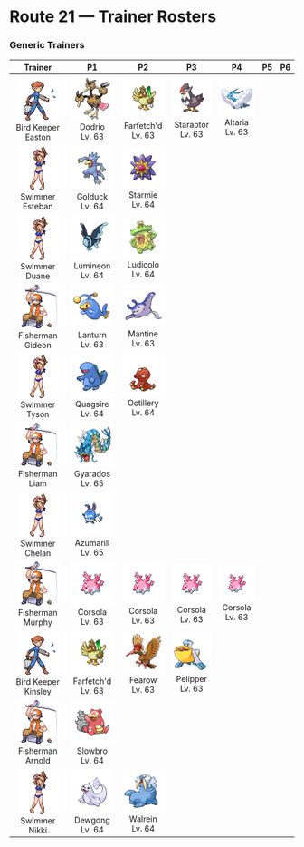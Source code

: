 # Route 21 — Trainer Rosters

### Generic Trainers

| Trainer | P1 | P2 | P3 | P4 | P5 | P6 |
|:-------:|:--:|:--:|:--:|:--:|:--:|:--:|
| ![Bird Keeper Easton](../../assets/trainers/bird_keeper.png "Bird Keeper Easton")<br>Bird Keeper Easton | ![Dodrio](../../assets/sprites/dodrio/front.gif "Dodrio")<br>Dodrio<br>Lv. 63 | ![Farfetch'd](../../assets/sprites/farfetchd/front.gif "Farfetch'd")<br>Farfetch'd<br>Lv. 63 | ![Staraptor](../../assets/sprites/staraptor/front.gif "Staraptor")<br>Staraptor<br>Lv. 63 | ![Altaria](../../assets/sprites/altaria/front.gif "Altaria")<br>Altaria<br>Lv. 63 |
| ![Swimmer Esteban](../../assets/trainers/swimmer.png "Swimmer Esteban")<br>Swimmer Esteban | ![Golduck](../../assets/sprites/golduck/front.gif "Golduck")<br>Golduck<br>Lv. 64 | ![Starmie](../../assets/sprites/starmie/front.gif "Starmie")<br>Starmie<br>Lv. 64 |
| ![Swimmer Duane](../../assets/trainers/swimmer.png "Swimmer Duane")<br>Swimmer Duane | ![Lumineon](../../assets/sprites/lumineon/front.gif "Lumineon")<br>Lumineon<br>Lv. 64 | ![Ludicolo](../../assets/sprites/ludicolo/front.gif "Ludicolo")<br>Ludicolo<br>Lv. 64 |
| ![Fisherman Gideon](../../assets/trainers/fisherman.png "Fisherman Gideon")<br>Fisherman Gideon | ![Lanturn](../../assets/sprites/lanturn/front.gif "Lanturn")<br>Lanturn<br>Lv. 63 | ![Mantine](../../assets/sprites/mantine/front.gif "Mantine")<br>Mantine<br>Lv. 63 |
| ![Swimmer Tyson](../../assets/trainers/swimmer.png "Swimmer Tyson")<br>Swimmer Tyson | ![Quagsire](../../assets/sprites/quagsire/front.gif "Quagsire")<br>Quagsire<br>Lv. 64 | ![Octillery](../../assets/sprites/octillery/front.gif "Octillery")<br>Octillery<br>Lv. 64 |
| ![Fisherman Liam](../../assets/trainers/fisherman.png "Fisherman Liam")<br>Fisherman Liam | ![Gyarados](../../assets/sprites/gyarados/front.gif "Gyarados")<br>Gyarados<br>Lv. 65 |
| ![Swimmer Chelan](../../assets/trainers/swimmer.png "Swimmer Chelan")<br>Swimmer Chelan | ![Azumarill](../../assets/sprites/azumarill/front.gif "Azumarill")<br>Azumarill<br>Lv. 65 |
| ![Fisherman Murphy](../../assets/trainers/fisherman.png "Fisherman Murphy")<br>Fisherman Murphy | ![Corsola](../../assets/sprites/corsola/front.gif "Corsola")<br>Corsola<br>Lv. 63 | ![Corsola](../../assets/sprites/corsola/front.gif "Corsola")<br>Corsola<br>Lv. 63 | ![Corsola](../../assets/sprites/corsola/front.gif "Corsola")<br>Corsola<br>Lv. 63 | ![Corsola](../../assets/sprites/corsola/front.gif "Corsola")<br>Corsola<br>Lv. 63 |
| ![Bird Keeper Kinsley](../../assets/trainers/bird_keeper.png "Bird Keeper Kinsley")<br>Bird Keeper Kinsley | ![Farfetch'd](../../assets/sprites/farfetchd/front.gif "Farfetch'd")<br>Farfetch'd<br>Lv. 63 | ![Fearow](../../assets/sprites/fearow/front.gif "Fearow")<br>Fearow<br>Lv. 63 | ![Pelipper](../../assets/sprites/pelipper/front.gif "Pelipper")<br>Pelipper<br>Lv. 63 |
| ![Fisherman Arnold](../../assets/trainers/fisherman.png "Fisherman Arnold")<br>Fisherman Arnold | ![Slowbro](../../assets/sprites/slowbro/front.gif "Slowbro")<br>Slowbro<br>Lv. 64 |
| ![Swimmer Nikki](../../assets/trainers/swimmer.png "Swimmer Nikki")<br>Swimmer Nikki | ![Dewgong](../../assets/sprites/dewgong/front.gif "Dewgong")<br>Dewgong<br>Lv. 64 | ![Walrein](../../assets/sprites/walrein/front.gif "Walrein")<br>Walrein<br>Lv. 64 |

